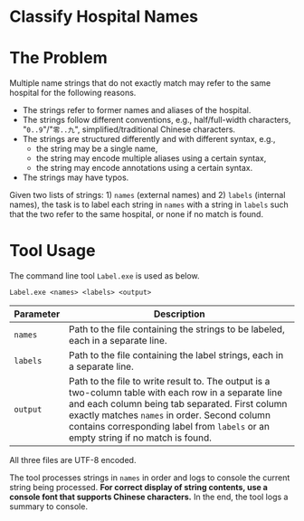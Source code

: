 # Classify Hospital Names

# The Problem
Multiple name strings that do not exactly match may refer to the same hospital for the following reasons.
* The strings refer to former names and aliases of the hospital.
* The strings follow different conventions, e.g., half/full-width characters, "`0..9`"/"`零..九`", simplified/traditional Chinese characters.
* The strings are structured differently and with different syntax, e.g.,
  - the string may be a single name,
  - the string may encode multiple aliases using a certain syntax,
  - the string may encode annotations using a certain syntax.
* The strings may have typos.

Given two lists of strings: 1) `names` (external names) and 2) `labels` (internal names), the task is to label each string in `names` with a string in `labels` such that the two refer to the same hospital, or none if no match is found.

# Tool Usage
The command line tool `Label.exe` is used as below.

~~~
Label.exe <names> <labels> <output>
~~~

|Parameter|Description|
|---|---|
|`names`|Path to the file containing the strings to be labeled, each in a separate line.|
|`labels`|Path to the file containing the label strings, each in a separate line.|
|`output`|Path to the file to write result to. The output is a two-column table with each row in a separate line and each column being tab separated. First column exactly matches `names` in order. Second column contains corresponding label from `labels` or an empty string if no match is found.|

All three files are UTF-8 encoded.

The tool processes strings in `names` in order and logs to console the current string being processed. **For correct display of string contents, use a console font that supports Chinese characters.** In the end, the tool logs a summary to console.
